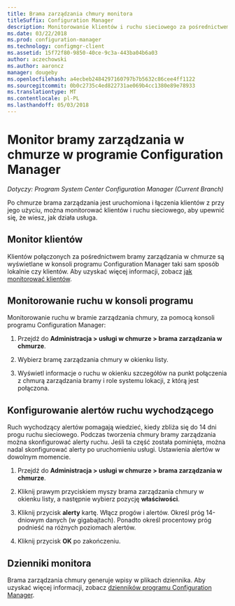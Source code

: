 ```yaml
---
title: Brama zarządzania chmury monitora
titleSuffix: Configuration Manager
description: Monitorowanie klientów i ruchu sieciowego za pośrednictwem bramy zarządzania chmury (CMG).
ms.date: 03/22/2018
ms.prod: configuration-manager
ms.technology: configmgr-client
ms.assetid: 15f72f80-9850-40ce-9c3a-443ba04b6a03
author: aczechowski
ms.author: aaroncz
manager: dougeby
ms.openlocfilehash: a4ecbeb2484297160797b7b5632c86cee4ff1122
ms.sourcegitcommit: 0b0c2735c4ed822731ae069b4cc1380e89e78933
ms.translationtype: MT
ms.contentlocale: pl-PL
ms.lasthandoff: 05/03/2018
---
```

# <a name="monitor-cloud-management-gateway-in-configuration-manager"></a>Monitor bramy zarządzania w chmurze w programie Configuration Manager

*Dotyczy: Program System Center Configuration Manager (Current Branch)*

Po chmurze brama zarządzania jest uruchomiona i łączenia klientów z przy jego użyciu, można monitorować klientów i ruchu sieciowego, aby upewnić się, że wiesz, jak działa usługa.



## <a name="monitor-clients"></a>Monitor klientów

Klientów połączonych za pośrednictwem bramy zarządzania w chmurze są wyświetlane w konsoli programu Configuration Manager taki sam sposób lokalnie czy klientów. Aby uzyskać więcej informacji, zobacz [jak monitorować klientów](/sccm/core/clients/manage/monitor-clients).



## <a name="monitor-traffic-in-the-console"></a>Monitorowanie ruchu w konsoli programu

Monitorowanie ruchu w bramie zarządzania chmury, za pomocą konsoli programu Configuration Manager:

1. Przejdź do **Administracja > usługi w chmurze > brama zarządzania w chmurze**.

2. Wybierz bramę zarządzania chmury w okienku listy.

3. Wyświetl informacje o ruchu w okienku szczegółów na punkt połączenia z chmurą zarządzania bramy i role systemu lokacji, z którą jest połączona.



## <a name="set-up-outbound-traffic-alerts"></a>Konfigurowanie alertów ruchu wychodzącego

Ruch wychodzący alertów pomagają wiedzieć, kiedy zbliża się do 14 dni progu ruchu sieciowego. Podczas tworzenia chmury bramy zarządzania można skonfigurować alerty ruchu. Jeśli ta część została pominięta, można nadal skonfigurować alerty po uruchomieniu usługi. Ustawienia alertów w dowolnym momencie.

1. Przejdź do **Administracja > usługi w chmurze > brama zarządzania w chmurze**.

2. Kliknij prawym przyciskiem myszy brama zarządzania chmury w okienku listy, a następnie wybierz pozycję **właściwości**.

3. Kliknij przycisk **alerty** kartę. Włącz progów i alertów. Określ próg 14-dniowym danych (w gigabajtach). Ponadto określ procentowy próg podnieść na różnych poziomach alertów.

4. Kliknij przycisk **OK** po zakończeniu.



## <a name="monitor-logs"></a>Dzienniki monitora

Brama zarządzania chmury generuje wpisy w plikach dziennika. Aby uzyskać więcej informacji, zobacz [dzienników programu Configuration Manager](/sccm/core/plan-design/hierarchy/log-files#cloud-management-gateway).
